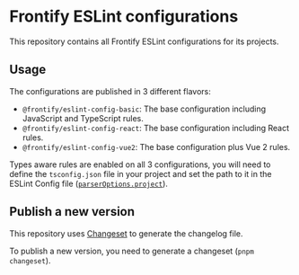 # Frontify ESLint configurations

This repository contains all Frontify ESLint configurations for its projects.

## Usage

The configurations are published in 3 different flavors:
- `@frontify/eslint-config-basic`: The base configuration including JavaScript and TypeScript rules.
- `@frontify/eslint-config-react`: The base configuration including React rules.
- `@frontify/eslint-config-vue2`: The base configuration plus Vue 2 rules.

Types aware rules are enabled on all 3 configurations, you will need to define the `tsconfig.json` file in your project and set the path to it in the ESLint Config file ([`parserOptions.project`](https://typescript-eslint.io/packages/parser/#project)).

## Publish a new version

This repository uses [Changeset](https://github.com/changesets/changesets) to generate the changelog file.

To publish a new version, you need to generate a changeset (`pnpm changeset`).
